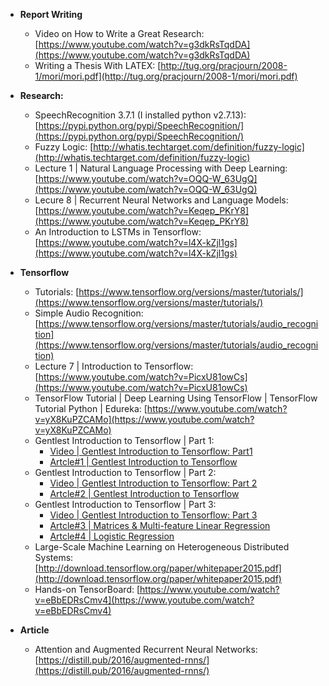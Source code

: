 - **Report Writing**
  - Video on How to Write a Great Research: [https://www.youtube.com/watch?v=g3dkRsTqdDA](https://www.youtube.com/watch?v=g3dkRsTqdDA)
  - Writing a Thesis With LATEX: [http://tug.org/pracjourn/2008-1/mori/mori.pdf](http://tug.org/pracjourn/2008-1/mori/mori.pdf)

- **Research:**
  - SpeechRecognition 3.7.1 (I installed python v2.7.13): [https://pypi.python.org/pypi/SpeechRecognition/](https://pypi.python.org/pypi/SpeechRecognition/)
  - Fuzzy Logic: [http://whatis.techtarget.com/definition/fuzzy-logic](http://whatis.techtarget.com/definition/fuzzy-logic)
  - Lecture 1 | Natural Language Processing with Deep Learning: [https://www.youtube.com/watch?v=OQQ-W_63UgQ](https://www.youtube.com/watch?v=OQQ-W_63UgQ)
  - Lecure 8 | Recurrent Neural Networks and Language Models: [https://www.youtube.com/watch?v=Keqep_PKrY8](https://www.youtube.com/watch?v=Keqep_PKrY8)
  - An Introduction to LSTMs in Tensorflow: [https://www.youtube.com/watch?v=l4X-kZjl1gs](https://www.youtube.com/watch?v=l4X-kZjl1gs)
  
- **Tensorflow**

  - Tutorials: [https://www.tensorflow.org/versions/master/tutorials/](https://www.tensorflow.org/versions/master/tutorials/)
  - Simple Audio Recognition: [https://www.tensorflow.org/versions/master/tutorials/audio_recognition](https://www.tensorflow.org/versions/master/tutorials/audio_recognition)
  - Lecture 7 | Introduction to Tensorflow: [https://www.youtube.com/watch?v=PicxU81owCs](https://www.youtube.com/watch?v=PicxU81owCs)
  - TensorFlow Tutorial | Deep Learning Using TensorFlow | TensorFlow Tutorial Python | Edureka: [https://www.youtube.com/watch?v=yX8KuPZCAMo](https://www.youtube.com/watch?v=yX8KuPZCAMo)
  - Gentlest Introduction to Tensorflow | Part 1: 
    - [Video | Gentlest Introduction to Tensorflow: Part1](https://www.youtube.com/watch?v=dYhrCUFN0eM&index=9&list=PL-TuajVMUhrkua3Sgwc7y7wnjvs6ejL2x) 
    - [Artcle#1 | Gentlest Introduction to Tensorflow](https://medium.com/all-of-us-are-belong-to-machines/the-gentlest-introduction-to-tensorflow-248dc871a224)
  - Gentlest Introduction to Tensorflow | Part 2: 
    - [Video | Gentlest Introduction to Tensorflow: Part 2](https://www.youtube.com/watch?v=Trc52FvMLEg&t=15s) 
    - [Artcle#2 | Gentlest Introduction to Tensorflow](https://medium.com/all-of-us-are-belong-to-machines/gentlest-introduction-to-tensorflow-part-2-ed2a0a7a624f)
  - Gentlest Introduction to Tensorflow | Part 3: 
    - [Video | Gentlest Introduction to Tensorflow: Part 3](https://www.youtube.com/watch?v=F8g_6TXKlxw&t=527s) 
    - [Artcle#3 | Matrices & Multi-feature Linear Regression](https://medium.com/all-of-us-are-belong-to-machines/gentlest-intro-to-tensorflow-part-3-matrices-multi-feature-linear-regression-30a81ebaaa6c)
    - [Artcle#4 | Logistic Regression](https://medium.com/all-of-us-are-belong-to-machines/gentlest-intro-to-tensorflow-4-logistic-regression-2afd0cabc54)
  - Large-Scale Machine Learning on Heterogeneous Distributed Systems: [http://download.tensorflow.org/paper/whitepaper2015.pdf](http://download.tensorflow.org/paper/whitepaper2015.pdf)
  - Hands-on TensorBoard: [https://www.youtube.com/watch?v=eBbEDRsCmv4](https://www.youtube.com/watch?v=eBbEDRsCmv4)
  
- **Article**
  - Attention and Augmented Recurrent Neural Networks: [https://distill.pub/2016/augmented-rnns/](https://distill.pub/2016/augmented-rnns/)
   
  
